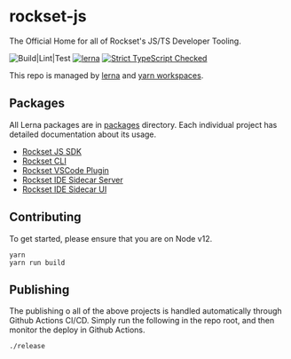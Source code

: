 rockset-js
============

The Official Home for all of Rockset's JS/TS Developer Tooling.

![Build|Lint|Test](https://github.com/rockset/rockset-js/workflows/Build%7CLint%7CTest/badge.svg)
[![lerna](https://img.shields.io/badge/maintained%20with-lerna-cc00ff.svg)](https://lerna.js.org/)
[![Strict TypeScript Checked](https://badgen.net/badge/TS/Strict "Strict TypeScript Checked")](https://www.typescriptlang.org)


This repo is managed by [lerna](https://github.com/lerna/lerna) and [yarn workspaces](https://classic.yarnpkg.com/en/docs/workspaces/).

## Packages

All Lerna packages are in [packages](./packages) directory. Each individual project has detailed documentation about its usage.

* [Rockset JS SDK](./packages/client)
* [Rockset CLI](./packages/cli)
* [Rockset VSCode Plugin](./packages/rscode)
* [Rockset IDE Sidecar Server](./packages/dev-server)
* [Rockset IDE Sidecar UI](./packages/dev-ui)

## Contributing

To get started, please ensure that you are on Node v12. 

```
yarn
yarn run build
```

## Publishing

The publishing o all of the above projects is handled automatically through Github Actions CI/CD. Simply run the following in the repo root, and then monitor the deploy in Github Actions.

```
./release
```

